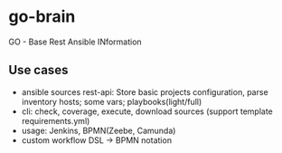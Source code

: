 # go-brain

GO - Base Rest Ansible INformation

## Use cases

- ansible sources rest-api: Store basic projects configuration, parse inventory hosts; some vars; playbooks(light/full)
- cli: check, coverage, execute, download sources (support template requirements.yml)
- usage: Jenkins, BPMN(Zeebe, Camunda)
- custom workflow DSL -> BPMN notation
